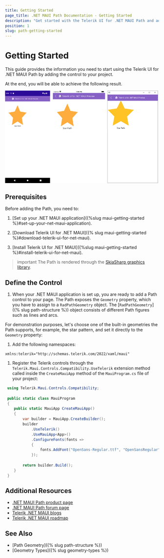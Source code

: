 ```yaml
---
title: Getting Started
page_title: .NET MAUI Path Documentation - Getting Started
description: "Get started with the Telerik UI for .NET MAUI Path and add the control to your .NET MAUI project."
position: 1
slug: path-getting-started
---
```


# Getting Started

This guide provides the information you need to start using the Telerik UI for .NET MAUI Path by adding the control to your project.

At the end, you will be able to achieve the following result.

![Path Getting Started](images/path-gettingstarted.png)

## Prerequisites

Before adding the Path, you need to:

1. [Set up your .NET MAUI application]({%slug maui-getting-started %}#set-up-your-net-maui-application).

1. [Download Telerik UI for .NET MAUI]({% slug maui-getting-started %}#download-telerik-ui-for-net-maui).

1. [Install Telerik UI for .NET MAUI]({%slug maui-getting-started %}#install-telerik-ui-for-net-maui).

>important The Path is rendered through the [SkiaSharp graphics library](https://skia.org/).

## Define the Control

1. When your .NET MAUI application is set up, you are ready to add a Path control to your page. The Path exposes the `Geometry` property, which you have to assign to a `RadPathGeometry` object. The [`RadPathGeometry`]({% slug path-structure %}) object consists of different Path figures such as lines and arcs.

  For demonstration purposes, let's choose one of the built-in geometries the Path supports, for example, the star pattern, and set it directly to the `Geometry` property:

 <snippet id='path-gettingstarted-starpath-xaml'/>

1. Add the following namespaces:

 ```XAML
xmlns:telerik="http://schemas.telerik.com/2022/xaml/maui"
 ```

1. Register the Telerik controls through the `Telerik.Maui.Controls.Compatibility.UseTelerik` extension method called inside the `CreateMauiApp` method of the `MauiProgram.cs` file of your project:

```C#
 using Telerik.Maui.Controls.Compatibility;

 public static class MauiProgram
 {
	public static MauiApp CreateMauiApp()
	{
		var builder = MauiApp.CreateBuilder();
		builder
			.UseTelerik()
			.UseMauiApp<App>()
			.ConfigureFonts(fonts =>
			{
				fonts.AddFont("OpenSans-Regular.ttf", "OpenSansRegular");
			});

		return builder.Build();
	}
 }           
```

## Additional Resources

- [.NET MAUI Path product page](https://www.telerik.com/maui-ui/path)
- [.NET MAUI Path forum page](https://www.telerik.com/forums/maui?tagId=1783)
- [Telerik .NET MAUI blogs](https://www.telerik.com/blogs/tag/.net-maui)
- [Telerik .NET MAUI roadmap](https://www.telerik.com/support/whats-new/maui-ui/roadmap)

## See Also

- [Path Geometry]({% slug path-structure %})
- [Geometry Types]({% slug geometry-types %})